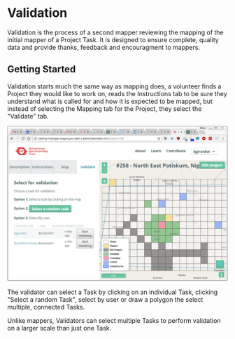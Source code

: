 # Validation

Validation is the process of a second mapper reviewing the mapping of the initial mapper of a Project Task. It is designed to ensure complete, quality data and provide thanks, feedback and encouragment to mappers.

## Getting Started

Validation starts much the same way as mapping does, a volunteer finds a Project they would like to work on, reads the Instructions tab to be sure they understand what is called for and how it is expected to be mapped, but instead of selecting the Mapping tab for the Project, they select the "Validate" tab.

![](/assets/2017-04-14_20h40_38.png)

The validator can select a Task by clicking on an individual Task, clicking "Select a random Task", select by user or draw a polygon the select multiple, connected Tasks.

Unlike mappers, Validators can select multiple Tasks to perform validation on a larger scale than just one Task.